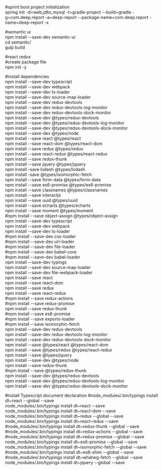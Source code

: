 #sprint boot project initialization<br/>
spring init -d=web,jdbc,mysql -t=gradle-project --build=gradle -g=com.deep.report -a=deep-report --package-name=com.deep.report -name=deep-report -x<br/>

#semantic ui<br/>
npm install --save-dev semantic-ui<br/>
cd semantic/<br/>
gulp build<br/>

#react redux<br/>
#create package file<br/>
npm init -y<br/>

#install dependencies<br/>
npm install --save-dev typescript<br/>
npm install --save-dev webpack<br/>
npm install --save-dev ts-loader<br/>
npm install --save-dev source-map-loader<br/>
npm install --save-dev redux-devtools<br/>
npm install --save-dev redux-devtools-log-monitor<br/>
npm install --save-dev redux-devtools-dock-monitor<br/>
npm install --save-dev @types/redux-devtools<br/>
npm install --save-dev @types/redux-devtools-log-monitor<br/>
npm install --save-dev @types/redux-devtools-dock-monitor<br/>
npm install --save-dev @types/node<br/>
npm install --save react @types/react<br/>
npm install --save react-dom @types/react-dom<br/>
npm install --save redux @types/redux<br/>
npm install --save react-redux @types/react-redux<br/>
npm install --save redux-thunk<br/>
npm install --save jquery @types/jquery<br/>
npm install -save lodash @types/lodash<br/>
npm install -save @types/isomorphic-fetch<br/>
npm install --save form-data @types/form-data<br/>
npm install --save es6-promise @types/es6-promise<br/>
npm install --save classnames  @types/classnames<br/>
npm install --save interactjs<br/>
npm install --save uuid @types/uuid<br/>
npm install --save echarts @types/echarts<br/>
npm install --save moment @types/moment<br/>
\#npm install --save object-assign @types/object-assign<br/>
npm install --save-dev typescript<br/>
npm install --save-dev webpack<br/>
npm install --save-dev ts-loader<br/>
\#npm install --save-dev css-loader<br/>
\#npm install --save-dev url-loader<br/>
\#npm install --save-dev file-loader<br/>
\#npm install --save-dev babel-core<br/>
\#npm install --save-dev babel-loader<br/>
npm install --save-dev typings<br/>
npm install --save-dev source-map-loader<br/>
npm install --save-dev file-webpack-loader<br/>
npm install --save react<br/>
npm install --save react-dom<br/>
npm install --save redux<br/>
npm install --save react-redux<br/>
\#npm install --save redux-actions<br/>
\#npm install --save redux-promise<br/>
npm install --save redux-thunk<br/>
\#npm install --save es6-promise<br/>
\#npm install --save exports-loader<br/>
\#npm install --save isomorphic-fetch<br/>
npm install --save-dev redux-devtools<br/>
npm install --save-dev redux-devtools-log-monitor<br/>
npm install --save-dev redux-devtools-dock-monitor<br/>
npm install --save  @types/react @types/react-dom<br/>
npm install --save  @types/redux @types/react-redux<br/>
npm install --save @types/jquery<br/>
npm install --save-dev @types/node<br/>
npm install --save redux-thunk<br/>
\#npm install --save @types/redux-thunk<br/>
npm install --save-dev @types/redux-devtools<br/>
npm install --save-dev @types/redux-devtools-log-monitor<br/>
npm install --save-dev @types/redux-devtools-dock-monitor<br/>

#install Typescript document declaration
\#node_modules/.bin/typings install dt~react --global --save<br/>
node_modules/.bin/typings install dt~react --save<br/>
node_modules/.bin/typings install dt~react-dom  --save<br/>
node_modules/.bin/typings install dt~redux --global --save<br/>
node_modules/.bin/typings install dt~react-redux  --save<br/>
\#node_modules/.bin/typings install dt~redux-thunk --global --save<br/>
\#node_modules/.bin/typings install dt~redux-actions --global --save<br/>
\#node_modules/.bin/typings install dt~redux-promise --global --save<br/>
node_modules/.bin/typings install dt~es6-promise --global --save<br/>
node_modules/.bin/typings install dt~isomorphic-fetch --global --save<br/>
\#node_modules/.bin/typings install dt~es6-shim --global --save<br/>
\#node_modules/.bin/typings install dt~whatwg-fetch --global --save<br/>
node_modules/.bin/typings install dt~jquery --global --save<br/>
 
